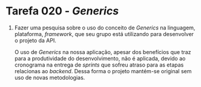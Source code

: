 # Tarefa 020 - _Generics_

1. Fazer uma pesquisa sobre o uso do conceito de _Generics_ na linguagem, plataforma, _framework_, que seu grupo está utilizando para desenvolver o projeto da API.

   O uso de *Generics* na nossa aplicação, apesar dos benefícios que traz para a produtividade do desenvolvimento, não é aplicada, devido ao cronograma na entrega de *sprints* que sofreu atraso para as etapas relacionas ao *backend*. Dessa forma o projeto mantém-se original sem uso de novas metodologias.
